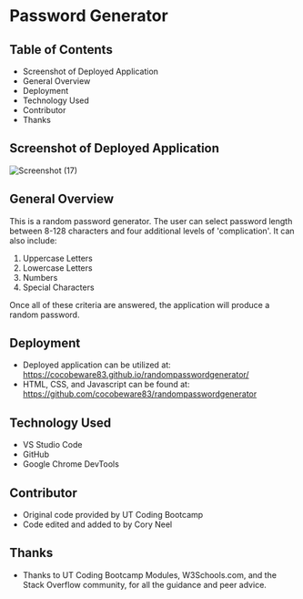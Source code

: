 # Password Generator

## Table of Contents

* Screenshot of Deployed Application
* General Overview
* Deployment
* Technology Used
* Contributor
* Thanks

## Screenshot of Deployed Application

![Screenshot (17)](https://user-images.githubusercontent.com/72768374/102720643-33c81400-42bb-11eb-97e8-14b629f2aa77.png)

## General Overview
This is a random password generator.  The user can select password length between 8-128 characters and four additional levels of 'complication'.  It can also include:
1. Uppercase Letters
2. Lowercase Letters
3. Numbers
4. Special Characters

Once all of these criteria are answered, the application will produce a random password.

## Deployment
* Deployed application can be utilized at: https://cocobeware83.github.io/randompasswordgenerator/
* HTML, CSS, and Javascript can be found at: https://github.com/cocobeware83/randompasswordgenerator

## Technology Used
* VS Studio Code
* GitHub
* Google Chrome DevTools

## Contributor
* Original code provided by UT Coding Bootcamp
* Code edited and added to by Cory Neel

## Thanks
* Thanks to UT Coding Bootcamp Modules, W3Schools.com, and the Stack Overflow community, for all the guidance and peer advice.
